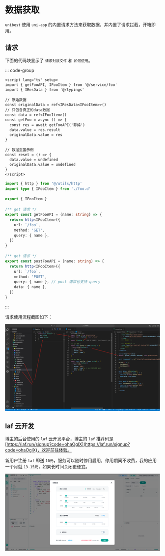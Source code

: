 # 数据获取

`unibest` 使用 `uni-app` 的内置请求方法来获取数据，并内置了请求拦截，开箱即用。

## 请求

下面的代码块显示了 `请求封装文件` 和 `如何使用`。

::: code-group

```vue [src/pages/demo.vue]
<script lang="ts" setup>
import { getFooAPI, IFooItem } from '@/service/foo'
import { IResData } from '@/typings'

// 原始数据
const originalData = ref<IResData<IFooItem>>()
// 只包含真正的data数据
const data = ref<IFooItem>()
const getFoo = async () => {
  const res = await getFooAPI('菲鸽')
  data.value = res.result
  originalData.value = res
}

// 数据重置示例
const reset = () => {
  data.value = undefined
  originalData.value = undefined
}
</script>
```

```ts [src/service/foot.ts]
import { http } from '@/utils/http'
import type { IFooItem } from './foo.d'

export { IFooItem }

/** get 请求 */
export const getFooAPI = (name: string) => {
  return http<IFooItem>({
    url: `/foo`,
    method: 'GET',
    query: { name },
  })
}

/** get 请求 */
export const postFooAPI = (name: string) => {
  return http<IFooItem>({
    url: `/foo`,
    method: 'POST',
    query: { name }, // post 请求也支持 query
    data: { name },
  })
}
```

:::

请求使用流程截图如下：

![Alt text](./screenshots/request.png)

## laf 云开发

博主的后台使用的 `laf` 云开发平台，博主的 `laf` 推荐码是 [https://laf.run/signup?code=ohaOgIX](https://laf.run/signup?code=ohaOgIX)，欢迎前往体验。

新用户注册 `laf` 即送 `10元`，服务可以随时停用启用，停用期间不收费，我的应用一个月就 `13.15元`，如果长时间关闭更便宜。

![Alt text](./screenshots/laf.png)
